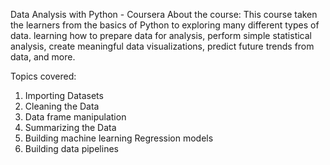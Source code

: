 Data Analysis with Python - Coursera
About the course:
This course taken the learners from the basics of Python to exploring many different types of data. learning how to prepare data for analysis, perform simple statistical analysis, create meaningful data visualizations, predict future trends from data, and more.

Topics covered:
1) Importing Datasets
2) Cleaning the Data
3) Data frame manipulation
4) Summarizing the Data
5) Building machine learning Regression models
6) Building data pipelines
